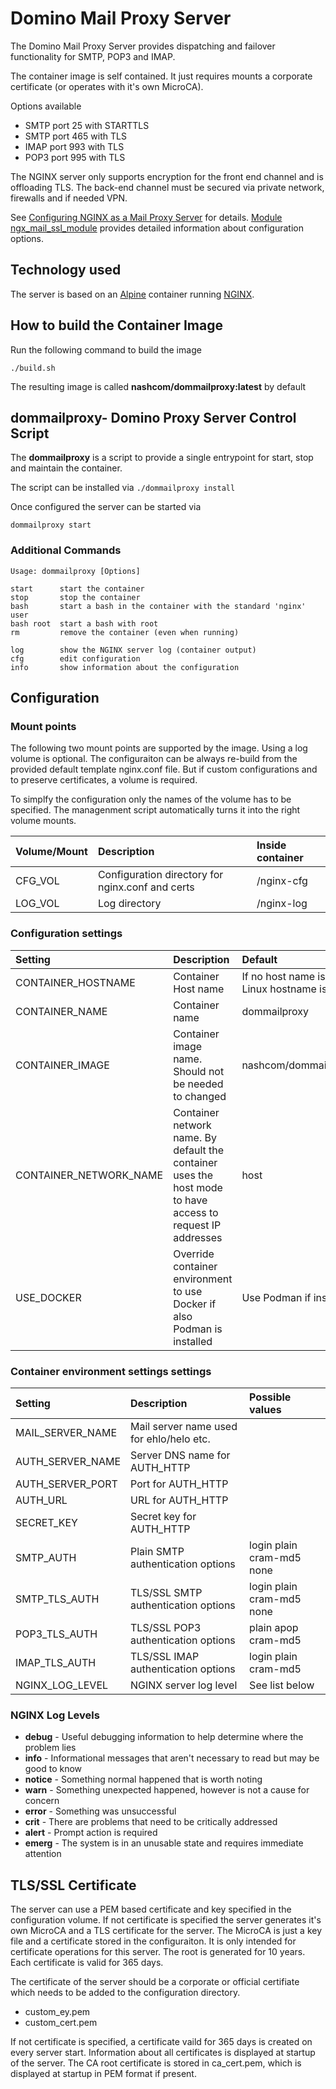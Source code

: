 # Domino Mail Proxy Server

The Domino Mail Proxy Server provides dispatching and failover functionality for SMTP, POP3 and IMAP. 

The container image is self contained. It just requires mounts a corporate certificate (or operates with it's own MicroCA).

Options available

- SMTP port 25 with STARTTLS
- SMTP port 465 with TLS
- IMAP port 993 with TLS
- POP3 port 995 with TLS

The NGINX server only supports encryption for the front end channel and is offloading TLS.
The back-end channel must be secured via private network, firewalls and if needed VPN.


See [Configuring NGINX as a Mail Proxy Server](https://docs.nginx.com/nginx/admin-guide/mail-proxy/mail-proxy/) for details.
[Module ngx_mail_ssl_module](http://nginx.org/en/docs/mail/ngx_mail_ssl_module.html) provides detailed information about configuration options.


## Technology used

The server is based on an [Alpine](https://alpinelinux.org/) container running [NGINX](https://nginx.org/).


## How to build the Container Image

Run the following command to build the image

```
./build.sh
```

The resulting image is called **nashcom/dommailproxy:latest** by default

## dommailproxy- Domino Proxy Server Control Script

The **dommailproxy** is a script to provide a single entrypoint for start, stop and maintain the container.

The script can be installed via `./dommailproxy install`

Once configured the server can be started via

```
dommailproxy start
```


### Additional Commands

```
Usage: dommailproxy [Options]

start      start the container
stop       stop the container
bash       start a bash in the container with the standard 'nginx' user
bash root  start a bash with root
rm         remove the container (even when running)

log        show the NGINX server log (container output)
cfg        edit configuration
info       show information about the configuration
```


## Configuration

### Mount points

The following two mount points are supported by the image.
Using a log volume is optional.
The configuraiton can be always re-build from the provided default template nginx.conf file.
But if custom configurations and to preserve certificates, a volume is required.

To simplfy the configuration only the names of the volume has to be specified.
The managenment script automatically turns it into the right volume mounts.


| Volume/Mount       | Description                                                | Inside container            |
| :----------------- | :--------------------------------------------------------- | :-------------------------- |
| CFG_VOL            | Configuration directory for nginx.conf and certs           | /nginx-cfg                  |
| LOG_VOL            | Log directory                                              | /nginx-log                  |


### Configuration settings


| Setting            | Description                                                | Default                     |
| :----------------- | :--------------------------------------------------------- | :-------------------------- |
| CONTAINER_HOSTNAME | Container Host name                                        | If no host name is specified Linux hostname is used |
| CONTAINER_NAME     | Container name                                             | dommailproxy                |
| CONTAINER_IMAGE    | Container image name. Should not be needed to changed      | nashcom/dommailproxy:latest |
| CONTAINER_NETWORK_NAME | Container network name. By default the container uses the host mode to have access to request IP addresses | host |
| USE_DOCKER         | Override container environment to use Docker if also Podman is installed | Use Podman if installed |


### Container environment settings  settings

| Setting           | Description                                                | Possible values           |
| :---------------- | :--------------------------------------------------------- | :------------------------ |
| MAIL_SERVER_NAME  |  Mail server name used   for ehlo/helo etc.                |                           |
| AUTH_SERVER_NAME  |  Server DNS name for AUTH_HTTP                             |                           |
| AUTH_SERVER_PORT  |  Port for AUTH_HTTP                                        |                           |
| AUTH_URL          |  URL for AUTH_HTTP                                         |                           |
| SECRET_KEY        |  Secret key for AUTH_HTTP                                  |                           |
| SMTP_AUTH         |  Plain SMTP authentication options                         | login plain cram-md5 none |
| SMTP_TLS_AUTH     |  TLS/SSL SMTP authentication options                       | login plain cram-md5 none |
| POP3_TLS_AUTH     |  TLS/SSL POP3 authentication options                       | plain apop cram-md5       |
| IMAP_TLS_AUTH     |  TLS/SSL IMAP authentication options                       | login plain cram-md5      |
| NGINX_LOG_LEVEL   |  NGINX server log level                                    | See list below            |


### NGINX Log Levels

- **debug**  - Useful debugging information to help determine where the problem lies
- **info**   - Informational messages that aren't necessary to read but may be good to know
- **notice** - Something normal happened that is worth noting
- **warn**   - Something unexpected happened, however is not a cause for concern
- **error**  - Something was unsuccessful
- **crit**   - There are problems that need to be critically addressed
- **alert**  - Prompt action is required
- **emerg**  - The system is in an unusable state and requires immediate attention


## TLS/SSL Certificate

The server can use a PEM based certificate and key specified in the configuration volume.
If not certificate is specified the server generates it's own MicroCA and a TLS certificate for the server.
The MicroCA is just a key file and a certificate stored in the configuraiton.
It is only intended for certificate operations for this server.
The root is generated for 10 years. Each certificate is valid for 365 days.

The certificate of the server should be a corporate or official certifiate which needs to be added to the configuration directory.

- custom_ey.pem
- custom_cert.pem

If not certificate is specified, a certificate vaild for 365 days is created on every server start.
Information about all certificates is displayed at startup of the server.
The CA root certificate is stored in ca_cert.pem, which is displayed at startup in PEM format if present.



